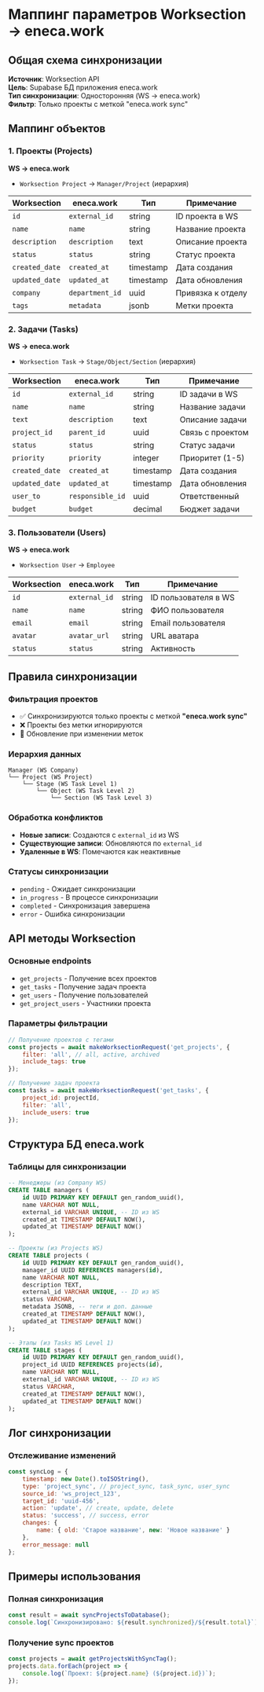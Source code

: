 # Маппинг параметров Worksection → eneca.work

## Общая схема синхронизации

**Источник**: Worksection API  
**Цель**: Supabase БД приложения eneca.work  
**Тип синхронизации**: Односторонняя (WS → eneca.work)  
**Фильтр**: Только проекты с меткой "eneca.work sync"

## Маппинг объектов

### 1. Проекты (Projects)

**WS → eneca.work**
- `Worksection Project` → `Manager/Project` (иерархия)

| Worksection | eneca.work | Тип | Примечание |
|-------------|------------|-----|------------|
| `id` | `external_id` | string | ID проекта в WS |
| `name` | `name` | string | Название проекта |
| `description` | `description` | text | Описание проекта |
| `status` | `status` | string | Статус проекта |
| `created_date` | `created_at` | timestamp | Дата создания |
| `updated_date` | `updated_at` | timestamp | Дата обновления |
| `company` | `department_id` | uuid | Привязка к отделу |
| `tags` | `metadata` | jsonb | Метки проекта |

### 2. Задачи (Tasks)

**WS → eneca.work**
- `Worksection Task` → `Stage/Object/Section` (иерархия)

| Worksection | eneca.work | Тип | Примечание |
|-------------|------------|-----|------------|
| `id` | `external_id` | string | ID задачи в WS |
| `name` | `name` | string | Название задачи |
| `text` | `description` | text | Описание задачи |
| `project_id` | `parent_id` | uuid | Связь с проектом |
| `status` | `status` | string | Статус задачи |
| `priority` | `priority` | integer | Приоритет (1-5) |
| `created_date` | `created_at` | timestamp | Дата создания |
| `updated_date` | `updated_at` | timestamp | Дата обновления |
| `user_to` | `responsible_id` | uuid | Ответственный |
| `budget` | `budget` | decimal | Бюджет задачи |

### 3. Пользователи (Users)

**WS → eneca.work**
- `Worksection User` → `Employee`

| Worksection | eneca.work | Тип | Примечание |
|-------------|------------|-----|------------|
| `id` | `external_id` | string | ID пользователя в WS |
| `name` | `name` | string | ФИО пользователя |
| `email` | `email` | string | Email пользователя |
| `avatar` | `avatar_url` | string | URL аватара |
| `status` | `status` | string | Активность |

## Правила синхронизации

### Фильтрация проектов
- ✅ Синхронизируются только проекты с меткой **"eneca.work sync"**
- ❌ Проекты без метки игнорируются
- 🔄 Обновление при изменении меток

### Иерархия данных
```
Manager (WS Company)
└── Project (WS Project)
    └── Stage (WS Task Level 1)
        └── Object (WS Task Level 2)
            └── Section (WS Task Level 3)
```

### Обработка конфликтов
- **Новые записи**: Создаются с `external_id` из WS
- **Существующие записи**: Обновляются по `external_id`
- **Удаленные в WS**: Помечаются как неактивные

### Статусы синхронизации
- `pending` - Ожидает синхронизации
- `in_progress` - В процессе синхронизации  
- `completed` - Синхронизация завершена
- `error` - Ошибка синхронизации

## API методы Worksection

### Основные endpoints
- `get_projects` - Получение всех проектов
- `get_tasks` - Получение задач проекта
- `get_users` - Получение пользователей
- `get_project_users` - Участники проекта

### Параметры фильтрации
```javascript
// Получение проектов с тегами
const projects = await makeWorksectionRequest('get_projects', {
    filter: 'all', // all, active, archived
    include_tags: true
});

// Получение задач проекта
const tasks = await makeWorksectionRequest('get_tasks', {
    project_id: projectId,
    filter: 'all',
    include_users: true
});
```

## Структура БД eneca.work

### Таблицы для синхронизации

```sql
-- Менеджеры (из Company WS)
CREATE TABLE managers (
    id UUID PRIMARY KEY DEFAULT gen_random_uuid(),
    name VARCHAR NOT NULL,
    external_id VARCHAR UNIQUE, -- ID из WS
    created_at TIMESTAMP DEFAULT NOW(),
    updated_at TIMESTAMP DEFAULT NOW()
);

-- Проекты (из Projects WS)  
CREATE TABLE projects (
    id UUID PRIMARY KEY DEFAULT gen_random_uuid(),
    manager_id UUID REFERENCES managers(id),
    name VARCHAR NOT NULL,
    description TEXT,
    external_id VARCHAR UNIQUE, -- ID из WS
    status VARCHAR,
    metadata JSONB, -- теги и доп. данные
    created_at TIMESTAMP DEFAULT NOW(),
    updated_at TIMESTAMP DEFAULT NOW()
);

-- Этапы (из Tasks WS Level 1)
CREATE TABLE stages (
    id UUID PRIMARY KEY DEFAULT gen_random_uuid(),
    project_id UUID REFERENCES projects(id),
    name VARCHAR NOT NULL,
    external_id VARCHAR UNIQUE, -- ID из WS
    status VARCHAR,
    created_at TIMESTAMP DEFAULT NOW(),
    updated_at TIMESTAMP DEFAULT NOW()
);
```

## Лог синхронизации

### Отслеживание изменений
```javascript
const syncLog = {
    timestamp: new Date().toISOString(),
    type: 'project_sync', // project_sync, task_sync, user_sync
    source_id: 'ws_project_123',
    target_id: 'uuid-456',
    action: 'update', // create, update, delete
    status: 'success', // success, error
    changes: {
        name: { old: 'Старое название', new: 'Новое название' }
    },
    error_message: null
};
```

## Примеры использования

### Полная синхронизация
```javascript
const result = await syncProjectsToDatabase();
console.log(`Синхронизировано: ${result.synchronized}/${result.total}`);
```

### Получение sync проектов
```javascript
const projects = await getProjectsWithSyncTag();
projects.data.forEach(project => {
    console.log(`Проект: ${project.name} (${project.id})`);
});
``` 